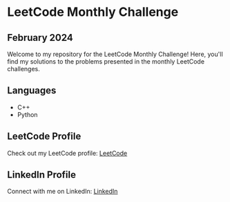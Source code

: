 # LeetCode Monthly Challenge

## February 2024

Welcome to my repository for the LeetCode Monthly Challenge! Here, you'll find my solutions to the problems presented in the monthly LeetCode challenges.
## Languages
- C++
- Python
## LeetCode Profile

Check out my LeetCode profile: [LeetCode](https://leetcode.com/Abdoo_said/)

## LinkedIn Profile

Connect with me on LinkedIn: [LinkedIn](https://www.linkedin.com/in/abdullah-said-0892101a9/)

 

 
 